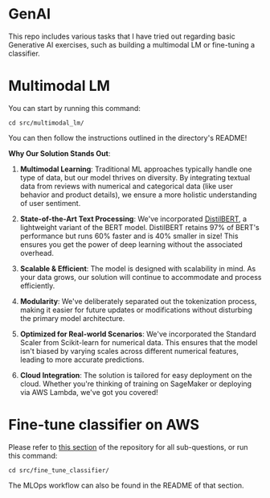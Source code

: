 # GenAI
This repo includes various tasks that I have tried out regarding basic Generative AI exercises, such as building a multimodal LM or fine-tuning a classifier. 


# Multimodal LM

You can start by running this command:

```shell script
cd src/multimodal_lm/
```
You can then follow the instructions outlined in the directory's README!

**Why Our Solution Stands Out**:

1.	**Multimodal Learning**: Traditional ML approaches typically handle one type of data, but our model thrives on diversity. By integrating textual data from reviews with numerical and categorical data (like user behavior and product details), we ensure a more holistic understanding of user sentiment.

2.	**State-of-the-Art Text Processing**: We've incorporated [DistilBERT](https://arxiv.org/abs/1910.01108), a lightweight variant of the BERT model. DistilBERT retains 97% of BERT's performance but runs 60% faster and is 40% smaller in size! This ensures you get the power of deep learning without the associated overhead.

3.	**Scalable & Efficient**: The model is designed with scalability in mind. As your data grows, our solution will continue to accommodate and process efficiently.

4.	**Modularity**: We've deliberately separated out the tokenization process, making it easier for future updates or modifications without disturbing the primary model architecture.

5.	**Optimized for Real-world Scenarios**: We've incorporated the Standard Scaler from Scikit-learn for numerical data. This ensures that the model isn't biased by varying scales across different numerical features, leading to more accurate predictions.

6.	**Cloud Integration**: The solution is tailored for easy deployment on the cloud. Whether you're thinking of training on SageMaker or deploying via AWS Lambda, we've got you covered!

# Fine-tune classifier on AWS 

Please refer to [this section](https://github.com/jamesliounis/HuggingFace-TakeHome/tree/build_model_scripts/src/fine_tune_classifier) of the repository for all sub-questions, or run this command:

```shell script
cd src/fine_tune_classifier/
```
The MLOps workflow can also be found in the README of that section. 



